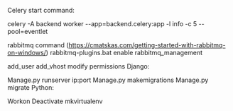 Celery start command:

celery -A backend worker --app=backend.celery:app -l info -c 5 --pool=eventlet

rabbitmq command (https://cmatskas.com/getting-started-with-rabbitmq-on-windows/)
rabbitmq-plugins.bat enable rabbitmq_management

add_user 
add_vhost
modify permissions
Django:

Manage.py runserver ip:port
Manage.py makemigrations
Manage.py migrate
Python:

Workon
Deactivate
mkvirtualenv
